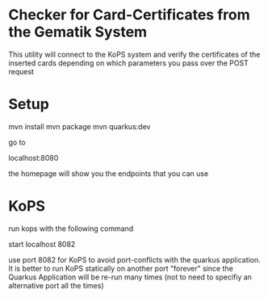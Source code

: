 # Checker for Card-Certificates from the Gematik System

This utility will connect to the KoPS system and verify the certificates of the inserted cards
depending on which parameters you pass over the POST request

# Setup
mvn install
mvn package
mvn quarkus:dev

go to

localhost:8080

the homepage will show you the endpoints that you can use

# KoPS
run kops with the following command

start localhost 8082

use port 8082 for KoPS to avoid port-conflicts with the quarkus application.
It is better to run KoPS statically on another port "forever" since the Quarkus Application will be re-run
many times (not to need to specifiy an alternative port all the times)